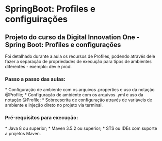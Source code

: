 <h1> SpringBoot: Profiles e configuirações</h1>


<h2>Projeto do curso da Digital Innovation One - Spring Boot: Profiles e configurações</h2>

Foi detalhado durante a aula os recursos de Profiles, podendo através dele fazer a separação de propriedades de execução para tipos de ambientes diferentes - exemplo: dev e prod.

<h3>Passo a passo das aulas:</h3>
* Configuração de ambiente com os arquivos .properties e uso da notação @Profile;
* Configuração de ambiente com os arquivos .yml e uso da notação @Profile;
* Sobreescrita de configuração através de variáveis de ambiente e injeção direto no projeto via terminal.


<h3>Pré-requisitos para execução:</h3>
  * Java 8 ou superior;
  * Maven 3.5.2 ou superior;
  * STS ou IDEs com suporte a projetos Maven.




